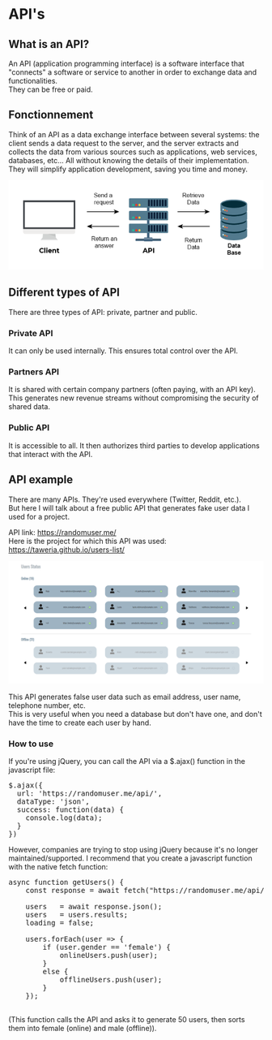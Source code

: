 # API's

## What is an API?

An API (application programming interface) is a software interface that "connects" a software or service to another in order to exchange data and functionalities. <br> They can be free or paid.

## Fonctionnement

Think of an API as a data exchange interface between several systems: the client sends a data request to the server, and the server extracts and collects the data from various sources such as applications, web services, databases, etc... All without knowing the details of their implementation. <br> They will simplify application development, saving you time and money.

![API Operation](assets/api-en.png)


## Different types of API

There are three types of API: private, partner and public.

### Private API

It can only be used internally. This ensures total control over the API.

### Partners API

It is shared with certain company partners (often paying, with an API key). This generates new revenue streams without compromising the security of shared data.

### Public API

It is accessible to all. It then authorizes third parties to develop applications that interact with the API.


## API example

There are many APIs. They're used everywhere (Twitter, Reddit, etc.). <br> But here I will talk about a free public API that generates fake user data I used for a project.

API link: https://randomuser.me/ <br>
Here is the project for which this API was used: https://taweria.github.io/users-list/

![Users List](assets/users-list.png)

This API generates false user data such as email address, user name, telephone number, etc. <br>
This is very useful when you need a database but don't have one, and don't have the time to create each user by hand.

### How to use

If you're using jQuery, you can call the API via a $.ajax() function in the javascript file:

<pre>
$.ajax({
  url: 'https://randomuser.me/api/',
  dataType: 'json',
  success: function(data) {
    console.log(data);
  }
})
</pre>

However, companies are trying to stop using jQuery because it's no longer maintained/supported.
I recommend that you create a javascript function with the native fetch function:

<pre>
async function getUsers() {
    const response = await fetch("https://randomuser.me/api/?results=50");

    users   = await response.json();
    users   = users.results;
    loading = false;
    
    users.forEach(user => {
        if (user.gender == 'female') {
            onlineUsers.push(user);
        }
        else {
            offlineUsers.push(user);
        }
    }); 
  </pre>

(This function calls the API and asks it to generate 50 users, then sorts them into female (online) and male (offline)).